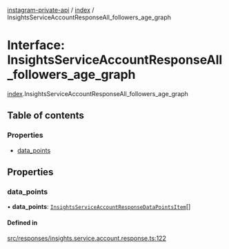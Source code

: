 [instagram-private-api](../../README.md) / [index](../../modules/index.md) / InsightsServiceAccountResponseAll_followers_age_graph

# Interface: InsightsServiceAccountResponseAll\_followers\_age\_graph

[index](../../modules/index.md).InsightsServiceAccountResponseAll_followers_age_graph

## Table of contents

### Properties

- [data\_points](InsightsServiceAccountResponseAll_followers_age_graph.md#data_points)

## Properties

### data\_points

• **data\_points**: [`InsightsServiceAccountResponseDataPointsItem`](InsightsServiceAccountResponseDataPointsItem.md)[]

#### Defined in

[src/responses/insights.service.account.response.ts:122](https://github.com/Nerixyz/instagram-private-api/blob/0e0721c/src/responses/insights.service.account.response.ts#L122)
